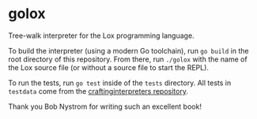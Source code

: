 # golox

Tree-walk interpreter for the Lox programming language.

To build the interpreter (using a modern Go toolchain), run `go build` in the root directory of this repository.
From there, run `./golox` with the name of the Lox source file (or without a source file to start the REPL).

To run the tests, run `go test` inside of the `tests` directory.
All tests in `testdata` come from the [craftinginterpreters repository](https://github.com/munificent/craftinginterpreters/tree/master/test).

Thank you Bob Nystrom for writing such an excellent book!

